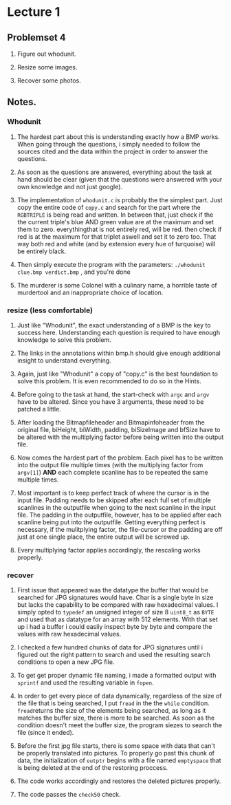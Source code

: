 # Lecture 1

## Problemset 4

1. Figure out whodunit.

2. Resize some images.

3. Recover some photos.

## Notes.

### Whodunit

1. The hardest part about this is understanding exactly how
a BMP works. When going through the questions, i simply needed
to follow the sources cited and the data within the project in
order to answer the questions.

2. As soon as the questions are answered, everything about the
task at hand should be clear (given that the questions were
answered with your own knowledge and not just google).

3. The implementation of `whodunit.c` is probably the the simplest
part. Just copy the entire code of `copy.c` and search for the
part where the `RGBTRIPLE` is being read and written. In between
that, just check if the the current triple's blue AND green value
are at the maximum and set them to zero. everythingthat is not
entirely red, will be red. then check if red is at the maximum for
that triplet aswell and set it to zero too. That way both red and
white (and by extension every hue of turquoise) will be entirely
black.

4. Then simply execute the program with the parameters:
`./whodunit clue.bmp verdict.bmp` , and you're done

5. The murderer is some Colonel with a culinary name, a horrible
taste of murdertool and an inappropriate choice of location.

### resize (less comfortable)

1. Just like "Whodunit", the exact understanding of a BMP is the
key to success here. Understanding each question is required to
have enough knowledge to solve this problem.

2. The links in the annotations within bmp.h should give enough
additional insight to understand everything.

3. Again, just like "Whodunit" a copy of "copy.c" is the best
foundation to solve this problem. It is even recommended to
do so in the Hints.

4. Before going to the task at hand, the start-check with `argc`
and `argv` have to be altered. Since you have 3 arguments, these
need to be patched a little.

4. After loading the Bitmapfileheader and Bitmapinfoheader from
the original file, biHeight, biWidth, padding, biSizeImage and
bfSize have to be altered with the multiplying factor before
being written into the output file.

5. Now comes the hardest part of the problem. Each pixel has to
be written into the output file multiple times (with the
multiplying factor from `argv[1]`) **AND** each complete scanline
has to be repeated the same multiple times.

6. Most important is to keep perfect track of where the cursor is
in the input file. Padding needs to be skipped after each full
set of multiple scanlines in the outputfile when going to the next
scanline in the input file. The padding in the outputfile, however,
has to be applied after each scanline being put into the outputfile.
Getting everything perfect is necessary, if the mulitplying factor,
the file-cursor or the padding are off just at one single place,
the entire output will be screwed up.

7. Every multiplying factor applies accordingly, the rescaling works
properly.

### recover

1. First issue that appeared was the datatype the buffer that would
be searched for JPG signatures would have. Char is a single byte in
size but lacks the capability to be compared with raw hexadecimal
values. I simply opted to `typedef` an unsigned integer of size 8
`uint8_t` as `BYTE` and used that as datatype for an array with 512
elements. With that set up i had a buffer i could easily inspect
byte by byte and compare the values with raw hexadecimal values.

2. I checked a few hundred chunks of data for JPG signatures until
i figured out the right pattern to search and used the resulting
search conditions to open a new JPG file.

3. To get get proper dynamic file naming, i made a formatted output
with `sprintf` and used the resulting variable in `fopen`.

4. In order to get every piece of data dynamically, regardless of
the size of the file that is being searched, I put `fread` in the
the `while` condition. `fread`returns the size of the elements
being searched, as long as it matches the buffer size, there is
more to be searched. As soon as the condition doesn't meet the
buffer size, the program siezes to search the file (since it
ended).

5. Before the first jpg file starts, there is some space with data
that can't be properly translated into pictures. To properly go past
this chunk of data, the initialization of `outptr` begins with a
file named `emptyspace` that is being deleted at the end of the
restoring proccess.

6. The code works accordingly and restores the deleted pictures
properly.

7. The code passes the `check50` check.
